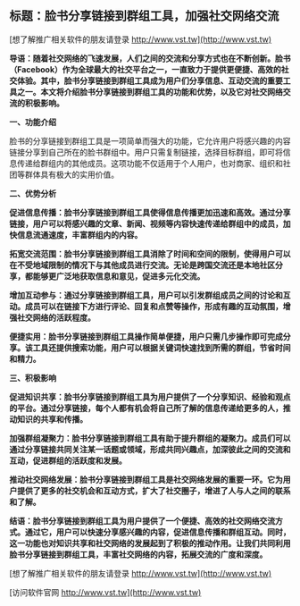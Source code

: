 ## **标题：脸书分享链接到群组工具，加强社交网络交流**

[想了解推广相关软件的朋友请登录 http://www.vst.tw](http://www.vst.tw)

**导语：随着社交网络的飞速发展，人们之间的交流和分享方式也在不断创新。脸书（Facebook）作为全球最大的社交平台之一，一直致力于提供更便捷、高效的社交体验。其中，脸书分享链接到群组工具成为用户们分享信息、互动交流的重要工具之一。本文将介绍脸书分享链接到群组工具的功能和优势，以及它对社交网络交流的积极影响。**

**一、功能介绍**

脸书的分享链接到群组工具是一项简单而强大的功能，它允许用户将感兴趣的内容链接分享到自己所在的脸书群组中。用户只需复制链接，选择目标群组，即可将信息传递给群组内的其他成员。这项功能不仅适用于个人用户，也对商家、组织和社团等群体具有极大的实用价值。

**二、优势分析**

**促进信息传播：脸书分享链接到群组工具使得信息传播更加迅速和高效。通过分享链接，用户可以将感兴趣的文章、新闻、视频等内容快速传递给群组中的成员，加快信息流通速度，丰富群组内的内容。**

**拓宽交流范围：脸书分享链接到群组工具消除了时间和空间的限制，使得用户可以在不受地域限制的情况下与其他成员进行交流。无论是跨国交流还是本地社区分享，都能够更广泛地获取信息和意见，促进多元化交流。**

**增加互动参与：通过分享链接到群组工具，用户可以引发群组成员之间的讨论和互动。成员可以在链接下方进行评论、回复和点赞等操作，形成有趣的互动氛围，增强社交网络的活跃程度。**

**便捷实用：脸书分享链接到群组工具操作简单便捷，用户只需几步操作即可完成分享。该工具还提供搜索功能，用户可以根据关键词快速找到所需的群组，节省时间和精力。**

**三、积极影响**

**促进知识共享：脸书分享链接到群组工具为用户提供了一个分享知识、经验和观点的平台。通过分享链接，每个人都有机会将自己所了解的信息传递给更多的人，推动知识的共享和传播。**

**加强群组凝聚力：脸书分享链接到群组工具有助于提升群组的凝聚力。成员们可以通过分享链接共同关注某一话题或领域，形成共同兴趣点，加深彼此之间的交流和互动，促进群组的活跃度和发展。**

**推动社交网络发展：脸书分享链接到群组工具是社交网络发展的重要一环。它为用户提供了更多的社交机会和互动方式，扩大了社交圈子，增进了人与人之间的联系和了解。**

**结语：脸书分享链接到群组工具为用户提供了一个便捷、高效的社交网络交流方式。通过它，用户可以快速分享感兴趣的内容，促进信息传播和群组互动。同时，这一功能也对知识共享和社交网络的发展起到了积极的推动作用。让我们共同利用脸书分享链接到群组工具，丰富社交网络的内容，拓展交流的广度和深度。**

[想了解推广相关软件的朋友请登录 http://www.vst.tw](http://www.vst.tw)


[访问软件官网 http://www.vst.tw](http://www.vst.tw)
